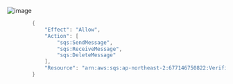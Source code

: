 
![image](https://user-images.githubusercontent.com/52392004/174974181-af7b79c3-8d77-4098-8536-e45289e354f7.png)


```java
        {
            "Effect": "Allow",
            "Action": [
                "sqs:SendMessage",
                "sqs:ReceiveMessage",
                "sqs:DeleteMessage"
            ],
            "Resource": "arn:aws:sqs:ap-northeast-2:677146750822:VerificationQueue"
        }
```        
